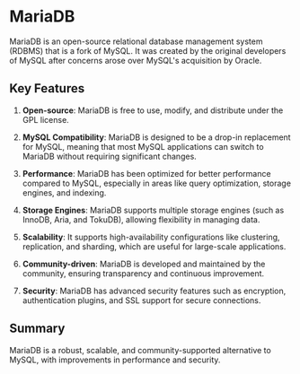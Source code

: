 # MariaDB

MariaDB is an open-source relational database management system (RDBMS) that is a fork of MySQL. It was created by the original developers of MySQL after concerns arose over MySQL's acquisition by Oracle.

## Key Features

1. **Open-source**: MariaDB is free to use, modify, and distribute under the GPL license.

2. **MySQL Compatibility**: MariaDB is designed to be a drop-in replacement for MySQL, meaning that most MySQL applications can switch to MariaDB without requiring significant changes.

3. **Performance**: MariaDB has been optimized for better performance compared to MySQL, especially in areas like query optimization, storage engines, and indexing.

4. **Storage Engines**: MariaDB supports multiple storage engines (such as InnoDB, Aria, and TokuDB), allowing flexibility in managing data.

5. **Scalability**: It supports high-availability configurations like clustering, replication, and sharding, which are useful for large-scale applications.

6. **Community-driven**: MariaDB is developed and maintained by the community, ensuring transparency and continuous improvement.

7. **Security**: MariaDB has advanced security features such as encryption, authentication plugins, and SSL support for secure connections.

## Summary

MariaDB is a robust, scalable, and community-supported alternative to MySQL, with improvements in performance and security.

